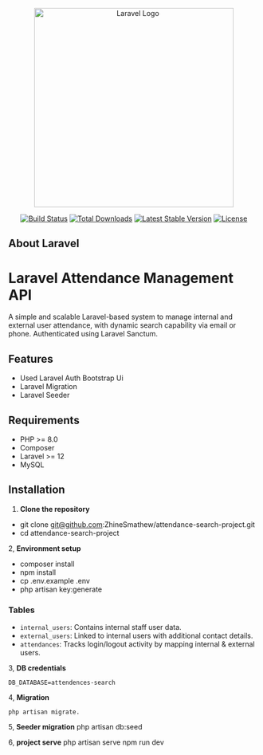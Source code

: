 <p align="center"><a href="https://laravel.com" target="_blank"><img src="https://raw.githubusercontent.com/laravel/art/master/logo-lockup/5%20SVG/2%20CMYK/1%20Full%20Color/laravel-logolockup-cmyk-red.svg" width="400" alt="Laravel Logo"></a></p>

<p align="center">
<a href="https://github.com/laravel/framework/actions"><img src="https://github.com/laravel/framework/workflows/tests/badge.svg" alt="Build Status"></a>
<a href="https://packagist.org/packages/laravel/framework"><img src="https://img.shields.io/packagist/dt/laravel/framework" alt="Total Downloads"></a>
<a href="https://packagist.org/packages/laravel/framework"><img src="https://img.shields.io/packagist/v/laravel/framework" alt="Latest Stable Version"></a>
<a href="https://packagist.org/packages/laravel/framework"><img src="https://img.shields.io/packagist/l/laravel/framework" alt="License"></a>
</p>

## About Laravel

# Laravel Attendance Management API

A simple and scalable Laravel-based system to manage internal and external user attendance, with dynamic search capability via email or phone. Authenticated using Laravel Sanctum.

## Features

- Used Laravel Auth Bootstrap Ui
- Laravel Migration
- Laravel Seeder 

## Requirements

- PHP >= 8.0
- Composer
- Laravel >= 12
- MySQL

## Installation

1. **Clone the repository**
- git clone git@github.com:ZhineSmathew/attendance-search-project.git
- cd attendance-search-project

2, **Environment setup**
- composer install
- npm install
- cp .env.example .env
- php artisan key:generate

### Tables

- `internal_users`: Contains internal staff user data.
- `external_users`: Linked to internal users with additional contact details.
- `attendances`: Tracks login/logout activity by mapping internal & external users.

3, **DB credentials**

    DB_DATABASE=attendences-search

4, **Migration**

    php artisan migrate.

5, **Seeder migration**
    php artisan db:seed

6, **project serve**
    php artisan serve
    npm run dev 


